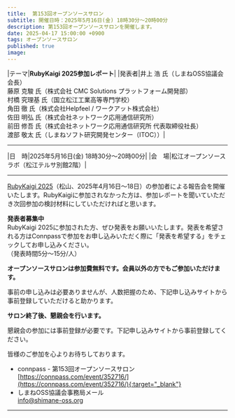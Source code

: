 ```yaml
---
title:  第153回オープンソースサロン
subtitle: 開催日時：2025年5月16日(金) 18時30分～20時00分 
description: 第153回オープンソースサロンを開催します。
date: 2025-04-17 15:00:00 +0900
tags: オープンソースサロン
published: true
image:
---
```


|<nobr>テーマ</nobr>|__RubyKaigi 2025参加レポート__|
|<nobr>発表者</nobr>|井上 浩 氏（しまねOSS協議会 会長）<br>藤原 克駿 氏（株式会社 CMC Solutions プラットフォーム開発部）<br>村橋 究理基 氏（国立松江工業高等専門学校）<br>角田 徹 氏（株式会社Helpfeel / ワークアット株式会社）<br>佐田 明弘 氏（株式会社ネットワーク応用通信研究所）<br>前田 修吾 氏（株式会社ネットワーク応用通信研究所 代表取締役社長）<br>渡部 敬太 氏（しまねソフト研究開発センター（ITOC））|

---

|<nobr>日　時</nobr>|2025年5月16日(金) 18時30分～20時00分|
|<nobr>会　場</nobr>|松江オープンソースラボ（松江テルサ別館2階）|

---

[RubyKaigi 2025](https://rubykaigi.org/2025/)（松山、2025年4月16日〜18日）の参加者による報告会を開催いたします。RubyKaigiに参加されなかった方は、参加レポートを聞いていただき次回参加の検討材料にしていただければと思います。  

__発表者募集中__  
RubyKaigi 2025に参加された方、ぜひ発表をお願いいたします。発表を希望される方はConnpassで参加をお申し込みいただく際に「発表を希望する」をチェックしてお申し込みください。  
（発表時間5分〜15分/人）  

__オープンソースサロンは参加費無料です。会員以外の方でもご参加いただけます。__  

事前の申し込みは必要ありませんが、人数把握のため、下記申し込みサイトから事前登録していただけると助かります。  

__サロン終了後、懇親会を行います。__  

懇親会の参加には事前登録が必要です。下記申し込みサイトから事前登録してください。  

皆様のご参加を心よりお待ちしております。  

- connpass - 第153回オープンソースサロン  
[https://connpass.com/event/352716/](https://connpass.com/event/352716/){:target="_blank"}  
- しまねOSS協議会事務局メール  
[info@shimane-oss.org](mailto:info@shimane-oss.org)  

---
